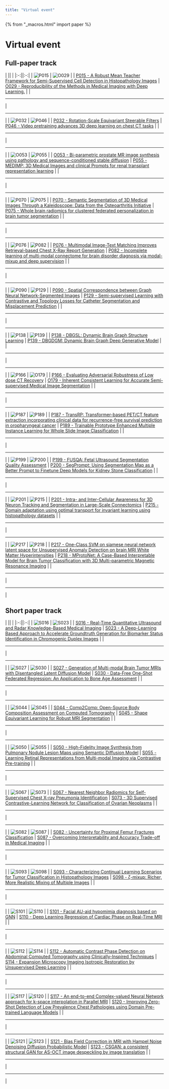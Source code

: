 ```yaml
---
title: "Virtual event"
---
```

{% from "_macros.html" import paper %}
# Virtual event
<style>
        td {
        width: 50%;
        }
</style>

## Full-paper track

| || |
|:-:||:-:|
| ![P015](/virtual/thumbnail/P015.jpg) | ![O029](/virtual/thumbnail/O029.jpg) |
| [P015 - A Robust Mean Teacher Framework for Semi-Supervised Cell Detection in Histopathology Images](papers/P015.html) | [O029 - Reproducibility of the Methods in Medical Imaging with Deep Learning.](papers/O029.html)  |
| <hr> | <hr> |
| ![P032](/virtual/thumbnail/P032.jpg) | ![P046](/virtual/thumbnail/P046.jpg) |
| [P032 - Rotation-Scale Equivariant Steerable Filters](papers/P032.html) | [P046 - Video pretraining advances 3D deep learning on chest CT tasks](papers/P046.html)  |
| <hr> | <hr> |
| ![O053](/assets/logos/logo_gold.png) | ![P055](/assets/logos/logo_gold.png) |
| [O053 - Bi-parametric prostate MR image synthesis using pathology and sequence-conditioned stable diffusion](papers/O053.html) | [P055 - MEDIMP: 3D Medical Images and clinical Prompts for renal transplant representation learning](papers/P055.html)  |
| <hr> | <hr> |
| ![P070](/virtual/thumbnail/P070.jpg) | ![P075](/assets/logos/logo_gold.png) |
| [P070 - Semantic Segmentation of 3D Medical Images Through a Kaleidoscope: Data from the Osteoarthritis Initiative](papers/P070.html) | [P075 - Whole brain radiomics for clustered federated personalization in brain tumor segmentation](papers/P075.html)  |
| <hr> | <hr> |
| ![P076](/virtual/thumbnail/P076.jpg) | ![P082](/virtual/thumbnail/P082.jpg) |
| [P076 - Multimodal Image-Text Matching Improves Retrieval-based Chest X-Ray Report Generation](papers/P076.html) | [P082 - Incomplete learning of multi-modal connectome for brain disorder diagnosis via modal-mixup and deep supervision](papers/P082.html)  |
| <hr> | <hr> |
| ![P090](/virtual/thumbnail/P090.jpg) | ![P129](/virtual/thumbnail/P129.jpg) |
| [P090 - Spatial Correspondence between Graph Neural Network-Segmented Images](papers/P090.html) | [P129 - Semi-supervised Learning with Contrastive and Topology Losses for Catheter Segmentation and Misplacement Prediction](papers/P129.html)  |
| <hr> | <hr> |
| ![P138](/virtual/thumbnail/P138.jpg) | ![P139](/virtual/thumbnail/P139.jpg) |
| [P138 - DBGSL: Dynamic Brain Graph Structure Learning](papers/P138.html) | [P139 - DBGDGM: Dynamic Brain Graph Deep Generative Model](papers/P139.html)  |
| <hr> | <hr> |
| ![P166](/virtual/thumbnail/P166.jpg) | ![O179](/assets/logos/logo_gold.png) |
| [P166 - Evaluating Adversarial Robustness of Low dose CT Recovery](papers/P166.html) | [O179 - Inherent Consistent Learning for Accurate Semi-supervised Medical Image Segmentation](papers/O179.html)  |
| <hr> | <hr> |
| ![P187](/virtual/thumbnail/P187.jpg) | ![P189](/virtual/thumbnail/P189.jpg) |
| [P187 - TransRP: Transformer-based PET/CT feature extraction incorporating clinical data for recurrence-free survival prediction in oropharyngeal cancer](papers/P187.html) | [P189 - Trainable Prototype Enhanced Multiple Instance Learning for Whole Slide Image Classification](papers/P189.html)  |
| <hr> | <hr> |
| ![P199](/virtual/thumbnail/P199.jpg) | ![P200](/virtual/thumbnail/P200.jpg) |
| [P199 - FUSQA: Fetal Ultrasound Segmentation Quality Assessment](papers/P199.html) | [P200 - SegPrompt: Using Segmentation Map as a Better Prompt to Finetune Deep Models for Kidney Stone Classification](papers/P200.html)  |
| <hr> | <hr> |
| ![P201](/assets/logos/logo_gold.png) | ![P215](/virtual/thumbnail/P215.jpg) |
| [P201 - Intra- and Inter-Cellular Awareness for 3D Neuron Tracking and Segmentation in Large-Scale Connectomics](papers/P201.html) | [P215 - Domain adaptation using optimal transport for invariant learning using histopathology datasets](papers/P215.html)  |
| <hr> | <hr> |
| ![P217](/assets/logos/logo_gold.png) | ![P218](/assets/logos/logo_gold.png) |
| [P217 - One-Class SVM on siamese neural network latent space for Unsupervised Anomaly Detection on brain MRI White Matter Hyperintensities](papers/P217.html) | [P218 - MProtoNet: A Case-Based Interpretable Model for Brain Tumor Classification with 3D Multi-parametric Magnetic Resonance Imaging](papers/P218.html)  |
| <hr> | <hr> |

## Short paper track

| || |
|:-:||:-:|
| ![S016](/virtual/thumbnail/S016.jpg) | ![S023](/virtual/thumbnail/S023.jpg) |
| [S016 - Real-Time Quantitative Ultrasound and Radar Knowledge-Based Medical Imaging](papers/S016.html) | [S023 - A Deep-Learning Based Approach to Accelerate Groundtruth Generation for Biomarker Status Identification in Chromogenic Duplex Images](papers/S023.html)  |
| <hr> | <hr> |
| ![S027](/virtual/thumbnail/S027.jpg) | ![S030](/virtual/thumbnail/S030.jpg) |
| [S027 - Generation of Multi-modal Brain Tumor MRIs with Disentangled Latent Diffusion Model](papers/S027.html) | [S030 - Data-Free One-Shot Federated Regression: An Application to Bone Age Assessment](papers/S030.html)  |
| <hr> | <hr> |
| ![S044](/assets/logos/logo_gold.png) | ![S045](/virtual/thumbnail/S045.jpg) |
| [S044 - Comp2Comp: Open-Source Body Composition Assessment on Computed Tomography](papers/S044.html) | [S045 - Shape Equivariant Learning for Robust MRI Segmentation](papers/S045.html)  |
| <hr> | <hr> |
| ![S050](/virtual/thumbnail/S050.jpg) | ![S055](/virtual/thumbnail/S055.jpg) |
| [S050 - High-Fidelity Image Synthesis from Pulmonary Nodule Lesion Maps using Semantic Diffusion Model](papers/S050.html) | [S055 - Learning Retinal Representations from Multi-modal Imaging via Contrastive Pre-training](papers/S055.html)  |
| <hr> | <hr> |
| ![S067](/assets/logos/logo_gold.png) | ![S073](/assets/logos/logo_gold.png) |
| [S067 - Nearest Neighbor Radiomics for Self-Supervised Chest X-ray Pneumonia Identification](papers/S067.html) | [S073 - 3D Supervised Contrastive-Learning Network for Classification of Ovarian Neoplasms](papers/S073.html)  |
| <hr> | <hr> |
| ![S082](/virtual/thumbnail/S082.jpg) | ![S087](/virtual/thumbnail/S087.jpg) |
| [S082 - Uncertainty for Proximal Femur Fractures Classification](papers/S082.html) | [S087 - Overcoming Interpretability and Accuracy Trade-off in Medical Imaging](papers/S087.html)  |
| <hr> | <hr> |
| ![S093](/assets/logos/logo_gold.png) | ![S098](/virtual/thumbnail/S098.jpg) |
| [S093 - Characterizing Continual Learning Scenarios for Tumor Classification in Histopathology Images](papers/S093.html) | [S098 - ζ-mixup: Richer, More Realistic Mixing of Multiple Images](papers/S098.html)  |
| <hr> | <hr> |
| ![S101](/virtual/thumbnail/S101.jpg) | ![S110](/assets/logos/logo_gold.png) |
| [S101 - Facial AU-aid hypomimia diagnosis based on GNN](papers/S101.html) | [S110 - Deep Learning Regression of Cardiac Phase on Real-Time MRI](papers/S110.html)  |
| <hr> | <hr> |
| ![S112](/virtual/thumbnail/S112.jpg) | ![S114](/virtual/thumbnail/S114.jpg) |
| [S112 - Automatic Contrast Phase Detection on Abdominal Computed Tomography using Clinically-Inspired Techniques](papers/S112.html) | [S114 - Expansion Microscopy Imaging Isotropic Restoration by Unsupervised Deep Learning](papers/S114.html)  |
| <hr> | <hr> |
| ![S117](/virtual/thumbnail/S117.jpg) | ![S120](/virtual/thumbnail/S120.jpg) |
| [S117 - An end-to-end Complex-valued Neural Network approach for k-space interpolation in Parallel MRI](papers/S117.html) | [S120 - Improving Zero-Shot Detection of Low Prevalence Chest Pathologies using Domain Pre-trained Language Models](papers/S120.html)  |
| <hr> | <hr> |
| ![S121](/virtual/thumbnail/S121.jpg) | ![S123](/virtual/thumbnail/S123.jpg) |
| [S121 - Bias Field Correction in MRI with Hampel Noise Denoising Diffusion Probabilistic Model](papers/S121.html) | [S123 - CSGAN: a consistent structural GAN for AS-OCT image despeckling by image translation](papers/S123.html)  |
| <hr> | <hr> |
